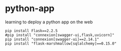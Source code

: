 # python-app


learning to deploy a python app on the web

```console
pip install Flask==2.2.5
#pip install "connexion[swagger-ui,flask,uvicorn]"
pip install "connexion[swagger-ui]==2.14.1"
pip install "flask-marshmallow[sqlalchemy]==0.15.0"
```